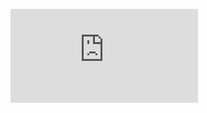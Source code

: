 ![](https://img.shields.io/endpoint?url=[https://gist.githubusercontent.com/anders0204/17e741298b71c65f3a2bb707da175d52](https://gist.github.com/anders0204/17e741298b71c65f3a2bb707da175d52)https://gist.github.com/anders0204/17e741298b71c65f3a2bb707da175d52/raw/test-action-coverage.json)
